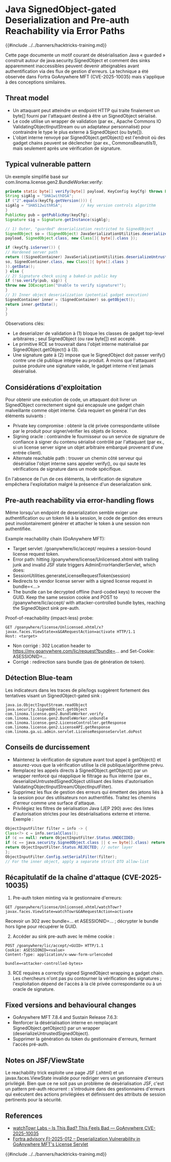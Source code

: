 # Java SignedObject-gated Deserialization and Pre-auth Reachability via Error Paths

{{#include ../../banners/hacktricks-training.md}}

Cette page documente un motif courant de désérialisation Java « guarded » construit autour de java.security.SignedObject et comment des sinks apparemment inaccessibles peuvent devenir atteignables avant authentification via des flux de gestion d'erreurs. La technique a été observée dans Fortra GoAnywhere MFT (CVE-2025-10035) mais s'applique à des conceptions similaires.

## Threat model

- Un attaquant peut atteindre un endpoint HTTP qui traite finalement un byte[] fourni par l'attaquant destiné à être un SignedObject sérialisé.
- Le code utilise un wrapper de validation (par ex., Apache Commons IO ValidatingObjectInputStream ou un adaptateur personnalisé) pour contraindre le type le plus externe à SignedObject (ou byte[]).
- L'objet interne renvoyé par SignedObject.getObject() est l'endroit où des gadget chains peuvent se déclencher (par ex., CommonsBeanutils1), mais seulement après une vérification de signature.

## Typical vulnerable pattern

Un exemple simplifié basé sur com.linoma.license.gen2.BundleWorker.verify:
```java
private static byte[] verify(byte[] payload, KeyConfig keyCfg) throws Exception {
String sigAlg = "SHA1withDSA";
if ("2".equals(keyCfg.getVersion())) {
sigAlg = "SHA512withRSA";        // key version controls algorithm
}
PublicKey pub = getPublicKey(keyCfg);
Signature sig = Signature.getInstance(sigAlg);

// 1) Outer, "guarded" deserialization restricted to SignedObject
SignedObject so = (SignedObject) JavaSerializationUtilities.deserialize(
payload, SignedObject.class, new Class[]{ byte[].class });

if (keyCfg.isServer()) {
// Hardened server path
return ((SignedContainer) JavaSerializationUtilities.deserializeUntrustedSignedObject(
so, SignedContainer.class, new Class[]{ byte[].class }
)).getData();
} else {
// 2) Signature check using a baked-in public key
if (!so.verify(pub, sig)) {
throw new IOException("Unable to verify signature!");
}
// 3) Inner object deserialization (potential gadget execution)
SignedContainer inner = (SignedContainer) so.getObject();
return inner.getData();
}
}
```
Observations clés:
- Le deserializer de validation à (1) bloque les classes de gadget top-level arbitraires ; seul SignedObject (ou raw byte[]) est accepté.
- Le primitive RCE se trouverait dans l'objet interne matérialisé par SignedObject.getObject() à (3).
- Une signature gate à (2) impose que le SignedObject doit passer verify() contre une clé publique intégrée au produit. À moins que l'attaquant puisse produire une signature valide, le gadget interne n'est jamais désérialisé.

## Considérations d'exploitation

Pour obtenir une exécution de code, un attaquant doit livrer un SignedObject correctement signé qui encapsule une gadget chain malveillante comme objet interne. Cela requiert en général l'un des éléments suivants :

- Private key compromise : obtenir la clé privée correspondante utilisée par le produit pour signer/vérifier les objets de licence.
- Signing oracle : contraindre le fournisseur ou un service de signature de confiance à signer du contenu sérialisé contrôlé par l'attaquant (par ex., si un license server signe un objet arbitraire embarqué provenant d'une entrée client).
- Alternate reachable path : trouver un chemin côté serveur qui désérialise l'objet interne sans appeler verify(), ou qui saute les vérifications de signature dans un mode spécifique.

En l'absence de l'un de ces éléments, la vérification de signature empêchera l'exploitation malgré la présence d'un deserialization sink.

## Pre-auth reachability via error-handling flows

Même lorsqu'un endpoint de deserialization semble exiger une authentification ou un token lié à la session, le code de gestion des erreurs peut involontairement générer et attacher le token à une session non authentifiée.

Example reachability chain (GoAnywhere MFT):
- Target servlet: /goanywhere/lic/accept/<GUID> requires a session-bound license request token.
- Error path: hitting /goanywhere/license/Unlicensed.xhtml with trailing junk and invalid JSF state triggers AdminErrorHandlerServlet, which does:
- SessionUtilities.generateLicenseRequestToken(session)
- Redirects to vendor license server with a signed license request in bundle=<...>
- The bundle can be decrypted offline (hard-coded keys) to recover the GUID. Keep the same session cookie and POST to /goanywhere/lic/accept/<GUID> with attacker-controlled bundle bytes, reaching the SignedObject sink pre-auth.

Proof-of-reachability (impact-less) probe:
```http
GET /goanywhere/license/Unlicensed.xhtml/x?javax.faces.ViewState=x&GARequestAction=activate HTTP/1.1
Host: <target>
```
- Non corrigé : 302 Location header to https://my.goanywhere.com/lic/request?bundle=... and Set-Cookie: ASESSIONID=...
- Corrigé : redirection sans bundle (pas de génération de token).

## Détection Blue-team

Les indicateurs dans les traces de pile/logs suggèrent fortement des tentatives visant un SignedObject-gated sink :
```
java.io.ObjectInputStream.readObject
java.security.SignedObject.getObject
com.linoma.license.gen2.BundleWorker.verify
com.linoma.license.gen2.BundleWorker.unbundle
com.linoma.license.gen2.LicenseController.getResponse
com.linoma.license.gen2.LicenseAPI.getResponse
com.linoma.ga.ui.admin.servlet.LicenseResponseServlet.doPost
```
## Conseils de durcissement

- Maintenez la vérification de signature avant tout appel à getObject() et assurez-vous que la vérification utilise la clé publique/algorithme prévu.
- Remplacez les appels directs à SignedObject.getObject() par un wrapper renforcé qui réapplique le filtrage au flux interne (par ex., deserializeUntrustedSignedObject utilisant des listes d'autorisation ValidatingObjectInputStream/ObjectInputFilter).
- Supprimez les flux de gestion des erreurs qui émettent des jetons liés à la session pour des utilisateurs non authentifiés. Traitez les chemins d'erreur comme une surface d'attaque.
- Privilégiez les filtres de sérialisation Java (JEP 290) avec des listes d'autorisation strictes pour les désérialisations externe et interne. Exemple :
```java
ObjectInputFilter filter = info -> {
Class<?> c = info.serialClass();
if (c == null) return ObjectInputFilter.Status.UNDECIDED;
if (c == java.security.SignedObject.class || c == byte[].class) return ObjectInputFilter.Status.ALLOWED;
return ObjectInputFilter.Status.REJECTED; // outer layer
};
ObjectInputFilter.Config.setSerialFilter(filter);
// For the inner object, apply a separate strict DTO allow-list
```
## Récapitulatif de la chaîne d'attaque (CVE-2025-10035)

1) Pre-auth token minting via le gestionnaire d'erreurs:
```http
GET /goanywhere/license/Unlicensed.xhtml/watchTowr?javax.faces.ViewState=watchTowr&GARequestAction=activate
```
Recevoir un 302 avec bundle=... et ASESSIONID=... ; décrypter le bundle hors ligne pour récupérer le GUID.

2) Accéder au sink pre-auth avec le même cookie :
```http
POST /goanywhere/lic/accept/<GUID> HTTP/1.1
Cookie: ASESSIONID=<value>
Content-Type: application/x-www-form-urlencoded

bundle=<attacker-controlled-bytes>
```
3) RCE requires a correctly signed SignedObject wrapping a gadget chain. Les chercheurs n'ont pas pu contourner la vérification des signatures ; l'exploitation dépend de l'accès à la clé privée correspondante ou à un oracle de signature.

## Fixed versions and behavioural changes

- GoAnywhere MFT 7.8.4 and Sustain Release 7.6.3:
- Renforcer la désérialisation interne en remplaçant SignedObject.getObject() par un wrapper (deserializeUntrustedSignedObject).
- Supprimer la génération du token du gestionnaire d'erreurs, fermant l'accès pré-auth.

## Notes on JSF/ViewState

Le reachability trick exploite une page JSF (.xhtml) et un javax.faces.ViewState invalide pour rediriger vers un gestionnaire d'erreurs privilégié. Bien que ce ne soit pas un problème de désérialisation JSF, c'est un pattern pré-auth récurrent : s'introduire dans des gestionnaires d'erreurs qui exécutent des actions privilégiées et définissent des attributs de session pertinents pour la sécurité.

## References

- [watchTowr Labs – Is This Bad? This Feels Bad — GoAnywhere CVE-2025-10035](https://labs.watchtowr.com/is-this-bad-this-feels-bad-goanywhere-cve-2025-10035/)
- [Fortra advisory FI-2025-012 – Deserialization Vulnerability in GoAnywhere MFT's License Servlet](https://www.fortra.com/security/advisories/product-security/fi-2025-012)

{{#include ../../banners/hacktricks-training.md}}

